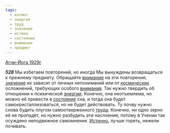 ```yaml
---
tags:
  - космос
  - энергия
  - труд
  - значение
  - истина
  - состояние
  - внимание
  - предмет
---
```


[Агни-Йога 1929г](/agni/1929)

___528___
Мы избегаем повторений, но иногда Мы вынуждены возвращаться к прежнему предмету. Обращайте [внимание](/tag/#внимание) на эти повторения; [значение](/tag/#значение) их зависит от личных непониманий или от [космических](/tag/#космос) осложнений, требующих особого [внимания](/tag/#внимание). Так нужно твердить об отношении к психической [энергии](/tag/#энергия). Конечно, она неотъемлема, но можно её привести в [состояние](/tag/#состояние) сна, и тогда она будет самокристаллизоваться, но не будет действовать. Ту почву нужно снова будить плугом самоотверженного [труда](/tag/#труд). Конечно, ни одно зерно её не пропадёт, но нужно разбудить эти наслоения; потому в Учении так осуждено неподвижное самомнение. [Истинно](/tag/#истина), лучше гореть, нежели почивать.